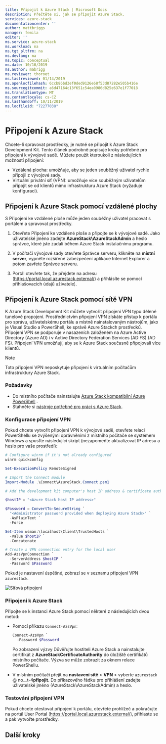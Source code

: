 ```yaml
---
title: Připojit k Azure Stack | Microsoft Docs
description: Přečtěte si, jak se připojit Azure Stack.
services: azure-stack
documentationcenter: ''
author: mattbriggs
manager: femila
editor: ''
ms.service: azure-stack
ms.workload: na
ms.tgt_pltfrm: na
ms.devlang: na
ms.topic: conceptual
ms.date: 10/10/2019
ms.author: mabrigg
ms.reviewer: thoroet
ms.lastreviewed: 01/14/2019
ms.openlocfilehash: 6ccb86bd3ef0ded9126e68f53d87282e505b416e
ms.sourcegitcommit: a6d47164c13f651c54ea0986d825e637e1f77018
ms.translationtype: MT
ms.contentlocale: cs-CZ
ms.lasthandoff: 10/11/2019
ms.locfileid: "72277038"
---
```

# <a name="connect-to-azure-stack"></a>Připojení k Azure Stack

Chcete-li spravovat prostředky, je nutné se připojit k Azure Stack Development Kit. Tento článek podrobně popisuje kroky potřebné pro připojení k vývojové sadě. Můžete použít kteroukoli z následujících možností připojení:

* Vzdálená plocha: umožňuje, aby se jeden souběžný uživatel rychle připojil z vývojové sady.
* Virtuální privátní síť (VPN): umožňuje více souběžným uživatelům připojit se od klientů mimo infrastrukturu Azure Stack (vyžaduje konfiguraci).

## <a name="connect-to-azure-stack-with-remote-desktop"></a>Připojení k Azure Stack pomocí vzdálené plochy
S Připojení ke vzdálené ploše může jeden souběžný uživatel pracovat s portálem a spravovat prostředky.

1. Otevřete Připojení ke vzdálené ploše a připojte se k vývojové sadě. Jako uživatelské jméno zadejte **AzureStack\AzureStackAdmin** a heslo správce, které jste zadali během Azure Stack instalačnímu programu.  

2. V počítači vývojové sady otevřete Správce serveru, klikněte na **místní server**, vypněte rozšířené zabezpečení aplikace Internet Explorer a potom zavřete Správce serveru.

3. Portál otevřete tak, že přejdete na adresu (https://portal.local.azurestack.external/) a přihlásíte se pomocí přihlašovacích údajů uživatele).


## <a name="connect-to-azure-stack-with-vpn"></a>Připojení k Azure Stack pomocí sítě VPN

K Azure Stack Development Kit můžete vytvořit připojení VPN typu dělené tunelové propojení. Prostřednictvím připojení VPN získáte přístup k portálu pro správu, uživatelskému portálu a místně nainstalovaným nástrojům, jako je Visual Studio a PowerShell, ke správě Azure Stackch prostředků. Připojení VPN se podporuje v nasazeních založeném na Azure Active Directory (Azure AD) i v Active Directory Federation Services (AD FS) (AD FS). Připojení VPN umožňují, aby se k Azure Stack současně připojovali více klientů. 

> [!NOTE] 
> Toto připojení VPN neposkytuje připojení k virtuálním počítačům infrastruktury Azure Stack. 

### <a name="prerequisites"></a>Požadavky

* Do místního počítače nainstalujte [Azure Stack kompatibilní Azure PowerShell](../operator/azure-stack-powershell-install.md) .  
* Stáhněte si [nástroje potřebné pro práci s Azure Stack](../operator/azure-stack-powershell-download.md). 

### <a name="configure-vpn-connectivity"></a>Konfigurace připojení VPN

Pokud chcete vytvořit připojení VPN k vývojové sadě, otevřete relaci PowerShellu se zvýšenými oprávněními z místního počítače se systémem Windows a spusťte následující skript (nezapomeňte aktualizovat IP adresu a heslo pro vaše prostředí):

```powershell 
# Configure winrm if it's not already configured
winrm quickconfig  

Set-ExecutionPolicy RemoteSigned

# Import the Connect module
Import-Module .\Connect\AzureStack.Connect.psm1 

# Add the development kit computer's host IP address & certificate authority (CA) to the list of trusted hosts. Make sure to update the IP address and password values for your environment. 

$hostIP = "<Azure Stack host IP address>"

$Password = ConvertTo-SecureString `
  "<Administrator password provided when deploying Azure Stack>" `
  -AsPlainText `
  -Force

Set-Item wsman:\localhost\Client\TrustedHosts `
  -Value $hostIP `
  -Concatenate

# Create a VPN connection entry for the local user
Add-AzsVpnConnection `
  -ServerAddress $hostIP `
  -Password $Password

```

Pokud je nastavení úspěšné, zobrazí se v seznamu připojení VPN `azurestack`.

![Síťová připojení](media/azure-stack-connect-azure-stack/image3.png)  

### <a name="connect-to-azure-stack"></a>Připojení k Azure Stack

Připojte se k instanci Azure Stack pomocí některé z následujících dvou metod:  

* Pomocí příkazu `Connect-AzsVpn`: 
    
  ```powershell
  Connect-AzsVpn `
    -Password $Password
  ```

  Po zobrazení výzvy Důvěřujte hostiteli Azure Stack a nainstalujte certifikát z **AzureStackCertificateAuthority** do úložiště certifikátů místního počítače. Výzva se může zobrazit za oknem relace PowerShellu. 

* V místním počítači přejít na **nastavení sítě** > **VPN** > vyberte `azurestack` @ no__t-4**připojit**. Do příkazového řádku pro přihlášení zadejte uživatelské jméno (AzureStack\AzureStackAdmin) a heslo.

### <a name="test-the-vpn-connectivity"></a>Testování připojení VPN

Pokud chcete otestovat připojení k portálu, otevřete prohlížeč a pokračujte na portál User Portal (https://portal.local.azurestack.external/), přihlaste se a pak vytvořte prostředky.  

## <a name="next-steps"></a>Další kroky



